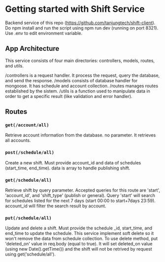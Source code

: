 # Getting started with Shift Service
Backend service of this repo (https://github.com/tanjungtech/shift-client). Do npm install and run the script using npm run dev (running on port 8321). Use .env to edit environment variable.

## App Architecture
This service consists of four main directories: controllers, models, routes, and utils.

/controllers is a request handler. It process the request, query the database, and send the response.
/models consists of database handler for mongoose. It has schedule and account collection.
/routes manages routes established by the sistem.
/utils is a function used to manipulate data in order to get a specific result (like validation and error handler).

## Routes

### `get(/account/all)`
Retrieve account information from the database. no parameter. It retrieves all accounts.

### `post(/schedule/all)`
Create a new shift. Must provide account_id and data of schedules (start_time, end_time). data is array to handle publishing shift.

### `get(/schedule/all)`
Retrieve shift by query parameter. Accepted queries for this route are 'start', 'account_id', and 'shift_type' (publish or general). Query 'start' will search for schedules listed for the next 7 days (start 00:00 to start+7days 23:59). account_id will filter the search result by account. 

### `put(/schedule/all)`
Update and delete a shift. Must provide the schedule _id, start_time, and end_time to update the schedule. This service implement soft delete so it won't remove the data from schedule collection. To use delete method, put 'deleted_on' value in req.body (equal to true). It will set deleted_on value (using new Date().getTime()) and the shift will not be retrived by request using get('schedule/all').

